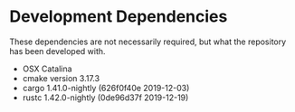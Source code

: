 # Development Dependencies
These dependencies are not necessarily required, but what the repository has been developed with.
* OSX Catalina
* cmake version 3.17.3
* cargo 1.41.0-nightly (626f0f40e 2019-12-03)
* rustc 1.42.0-nightly (0de96d37f 2019-12-19)


